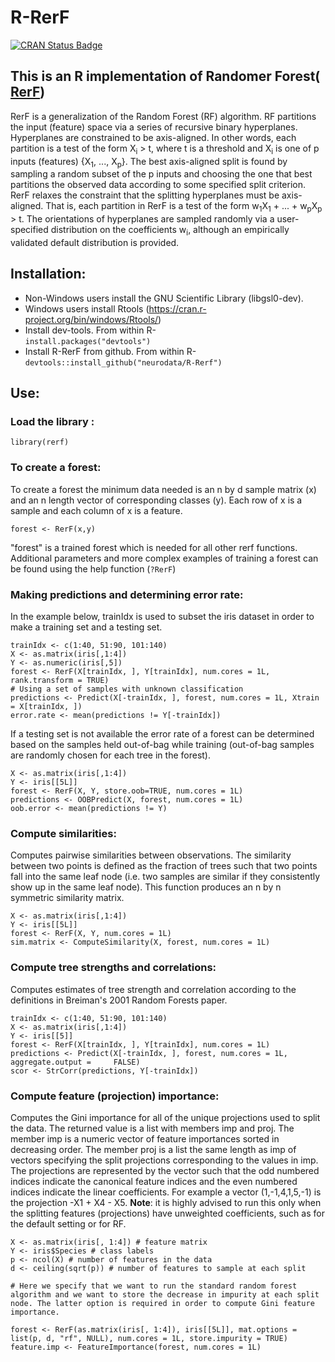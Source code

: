 # R-RerF

[![CRAN Status Badge](http://www.r-pkg.org/badges/version/rerf)](http://cran.r-project.org/web/packages/rerf)

## This is an R implementation of Randomer Forest( [RerF](https://arxiv.org/pdf/1506.03410v2.pdf "arxiv link to RerF paper"))

RerF is a generalization of the Random Forest (RF) algorithm. RF partitions the input (feature) space via a series of recursive binary hyperplanes. Hyperplanes are constrained to be axis-aligned. In other words, each partition is a test of the form X<sub>i</sub> > t, where t is a threshold and X<sub>i</sub> is one of p inputs (features) {X<sub>1</sub>, ..., X<sub>p</sub>}. The best axis-aligned split is found by sampling a random subset of the p inputs and choosing the one that best partitions the observed data according to some specified split criterion. RerF relaxes the constraint that the splitting hyperplanes must be axis-aligned. That is, each partition in RerF is a test of the form w<sub>1</sub>X<sub>1</sub> + ... + w<sub>p</sub>X<sub>p</sub> > t. The orientations of hyperplanes are sampled randomly via a user-specified distribution on the coefficients w<sub>i</sub>, although an empirically validated default distribution is provided.

## Installation:
- Non-Windows users install the GNU Scientific Library (libgsl0-dev).
- Windows users install Rtools (https://cran.r-project.org/bin/windows/Rtools/)
- Install dev-tools.  From within R-  
```install.packages("devtools")```
- Install R-RerF from github.  From within R-  
```devtools::install_github("neurodata/R-Rerf")```

## Use:
###   Load the library :
```library(rerf)```

###   To create a forest:
To create a forest the minimum data needed is an n by d sample matrix (x) and an n length vector of corresponding classes (y).  Each row of x is a sample and each column of x is a feature.  

```forest <- RerF(x,y)```  
  
"forest" is a trained forest which is needed for all other rerf functions.  Additional parameters and more complex examples of training a forest can be found using the help function (```?RerF```)

###   Making predictions and determining error rate:
In the example below, trainIdx is used to subset the iris dataset in order to make a training set and a testing set.
```
trainIdx <- c(1:40, 51:90, 101:140)
X <- as.matrix(iris[,1:4])
Y <- as.numeric(iris[,5])
forest <- RerF(X[trainIdx, ], Y[trainIdx], num.cores = 1L, rank.transform = TRUE)
# Using a set of samples with unknown classification
predictions <- Predict(X[-trainIdx, ], forest, num.cores = 1L, Xtrain = X[trainIdx, ])
error.rate <- mean(predictions != Y[-trainIdx])
```

If a testing set is not available the error rate of a forest can be determined based on the samples held out-of-bag while training (out-of-bag samples are randomly chosen for each tree in the forest).
```
X <- as.matrix(iris[,1:4])
Y <- iris[[5L]]
forest <- RerF(X, Y, store.oob=TRUE, num.cores = 1L)
predictions <- OOBPredict(X, forest, num.cores = 1L)
oob.error <- mean(predictions != Y)
```  
  
###   Compute similarities:
Computes pairwise similarities between observations. The similarity between two points is defined as the fraction of trees such that two points fall into the same leaf node (i.e. two samples are similar if they consistently show up in the same leaf node).  This function produces an n by n symmetric similarity matrix.  
```  
X <- as.matrix(iris[,1:4])
Y <- iris[[5L]]
forest <- RerF(X, Y, num.cores = 1L)
sim.matrix <- ComputeSimilarity(X, forest, num.cores = 1L)
```  
  
###   Compute tree strengths and correlations:
Computes estimates of tree strength and correlation according to the definitions in Breiman's 2001 Random Forests paper.  
```
trainIdx <- c(1:40, 51:90, 101:140)
X <- as.matrix(iris[,1:4])
Y <- iris[[5]]
forest <- RerF(X[trainIdx, ], Y[trainIdx], num.cores = 1L)
predictions <- Predict(X[-trainIdx, ], forest, num.cores = 1L, aggregate.output =     FALSE)
scor <- StrCorr(predictions, Y[-trainIdx])
```

###   Compute feature (projection) importance:
Computes the Gini importance for all of the unique projections used to split the data. The returned value is a list with members imp and proj. The member imp is a numeric vector of feature importances sorted in decreasing order. The member proj is a list the same length as imp of vectors specifying the split projections corresponding to the values in imp. The projections are represented by the vector such that the odd numbered indices indicate the canonical feature indices and the even numbered indices indicate the linear coefficients. For example a vector (1,-1,4,1,5,-1) is the projection -X1 + X4 - X5. **Note**: it is highly advised to run this only when the splitting features (projections) have unweighted coefficients, such as for the default setting or for RF.
```
X <- as.matrix(iris[, 1:4]) # feature matrix
Y <- iris$Species # class labels
p <- ncol(X) # number of features in the data
d <- ceiling(sqrt(p)) # number of features to sample at each split

# Here we specify that we want to run the standard random forest algorithm and we want to store the decrease in impurity at each split node. The latter option is required in order to compute Gini feature importance.

forest <- RerF(as.matrix(iris[, 1:4]), iris[[5L]], mat.options = list(p, d, "rf", NULL), num.cores = 1L, store.impurity = TRUE)
feature.imp <- FeatureImportance(forest, num.cores = 1L)
```
